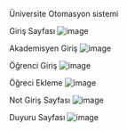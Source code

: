 Üniversite Otomasyon sistemi 

Giriş Sayfası 
![image](https://github.com/FATMACETN/admin/assets/101970976/29d96db3-7886-4628-bd16-e2fc89217ff7)

Akademisyen Giriş
![image](https://github.com/FATMACETN/admin/assets/101970976/b541320b-9538-488c-adc5-648b6afafdbd)

Öğrenci Giriş
![image](https://github.com/FATMACETN/admin/assets/101970976/a36e9aca-65ee-41dc-a382-5edc05e2d77a)

Öğreci Ekleme
![image](https://github.com/FATMACETN/admin/assets/101970976/57dddf13-7314-4044-91b5-cae6f39a3097)

Not Giriş Sayfası
![image](https://github.com/FATMACETN/admin/assets/101970976/dc17f362-3c54-4a2a-8c74-3a550daa3893)

Duyuru Sayfası 
![image](https://github.com/FATMACETN/admin/assets/101970976/65665633-bb26-4068-ac15-905510ad468f)




